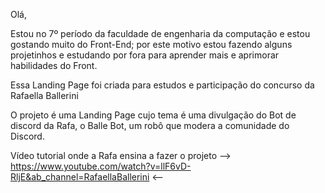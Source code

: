 Olá, 

Estou no 7º período da faculdade de engenharia da computação e estou gostando muito do Front-End; 
por este motivo estou fazendo alguns projetinhos e estudando por fora para aprender mais e aprimorar habilidades do Front.


Essa Landing Page foi criada para estudos e participação do concurso da Rafaella Ballerini

O projeto é uma Landing Page cujo tema é uma divulgação do Bot de discord da Rafa, o Balle Bot, um robô que modera a comunidade do Discord.

Vídeo tutorial onde a Rafa ensina a fazer o projeto --> https://www.youtube.com/watch?v=llF6vD-RljE&ab_channel=RafaellaBallerini <-- 



